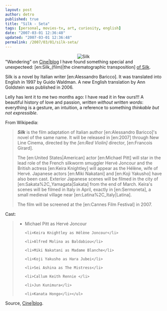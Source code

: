 ```yaml
---
layout: post
author: detro
published: true
title: "Silk - Seta"
tags: [personal, movies-tv, art, curiosity, english]
date: "2007-03-01 12:36:48"
updated: "2007-03-01 12:36:48"
permalink: /2007/03/01/silk-seta/
---
```


<div align="center"><img src="http://static.blogo.it/cineblog/keira_silk.jpg" alt="Silk" /></div>
"Wandering" on <a href="http://www.cineblog.it/post/4435/il-trailer-di-silk-seta-di-baricco">Cine|blog</a> I have found something special and unexpecteed: [en:Silk_(film)|the cinematographic transposition] <a href="http://www.imdb.com/title/tt0494834/">of Silk</a>.

Silk is a novel by Italian writer [en:Alessandro Baricco]. It was translated into English in 1997 by Guido Waldman. A new English translation by Ann Goldstein was published in 2006.

Lelly has lent it to me two months ago: I have read it in few ours!!! A beautiful history of love and passion, <em>written without written words</em>: everything is a gesture, an intuition, a reference to something <em>thinkable but not expressible</em>.

From Wikipedia:
<blockquote>
<p><i><b>Silk</b></i> is the film adaptation of Italian author [en:Alessandro Baricco]'s novel of the same name. It will be released in [en:2007] through New Line Cinema, directed by the <i>[en:Red Violin]</i> director, [en:Francois Girard].</p>
<p>The [en:United States|American] actor [en:Michael Pitt] will star in the lead role of the French silkworm smuggler Hervé Joncour and the British actress [en:Keira Knightley] will appear as the Hélène, wife of Hervé. Japanese actors [en:Miki Nakatani] and [en:Koji Yakusho] have also been cast. Exterior Japanese scenes will be filmed in the city of [en:Sakata%2C_Yamagata|Sakata] from the end of March. Keira's scenes will be filmed in Italy in April, exactly in [en:Sermoneta], a small medieval village near [en:Latina%2C_Italy|Latina].</p>
<p>The film will be screened at the [en:Cannes Film Festival] in 2007.</p>
</blockquote>

Cast:
<blockquote>
	<ul>
<li>Michael Pitt	as Hervé Joncour</li>

	<li>Keira Knightley	as Hélène Joncour</li>

	<li>Alfred Molina as Baldabiou</li>

	<li>Miki Nakatani as Madame Blanche</li>

	<li>Koji Yakusho as Hara Jubei</li>

	<li>Sei Ashina as The Mistress</li>

	<li>Callum Keith Rennie	</li>

	<li>Jun Kunimura</li>

	<li>Kanata Hongo</li></ul>
</blockquote>

Source, <a href="http://www.cineblog.it/post/4435/il-trailer-di-silk-seta-di-baricco">Cine|blog</a>.
